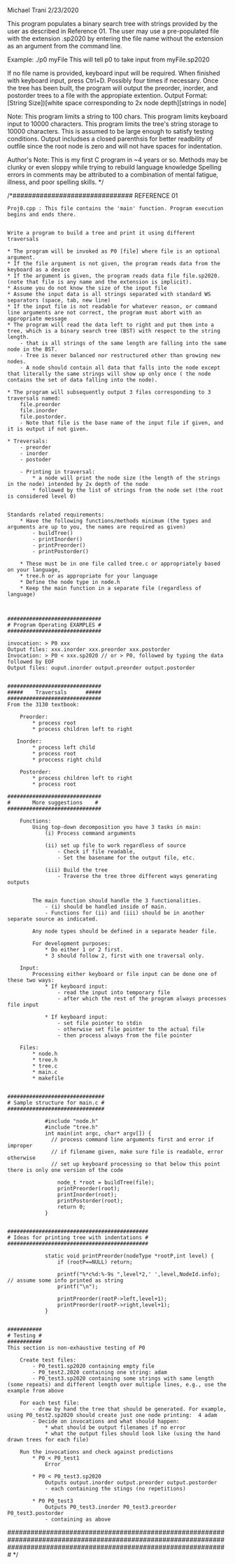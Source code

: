 Michael Trani 2/23/2020

This program populates a binary search tree with strings provided by the user as described in Reference 01.
The user may use a pre-populated file with the extension .sp2020 by entering 
the file name without the extension as an argument from the command line.

Example: ./p0 myFile
This will tell p0 to take input from myFile.sp2020

If no file name is provided, keyboard input will be required.
When finished with keyboard input, press Ctrl+D. Possibly four times if necessary.
Once the tree has been built, the program will output the preorder, inorder, and postorder
trees to a file with the appropiate extention.
Output Format:
    [String Size])[white space corresponding to 2x node depth][strings in node]



Note:
This program limits a string to 100 chars.
This program limits keyboard input to 10000 characters.
This program limits the tree's string storage to 10000 characters.
This is assumed to be large enough to satisfy testing conditions.
Output includses a closed parenthsis for better readbility of outfile since 
the root node is zero and will not have spaces for indentation.


Author's Note:
This is my first C program in ~4 years or so.
Methods may be clunky or even sloppy while trying to rebuild language knowledge
Spelling errors in comments may be attributed to a combination of mental fatigue, illness, and poor spelling skills.
*/

/*############################### REFERENCE 01

    Proj0.cpp : This file contains the 'main' function. Program execution begins and ends there.


    Write a program to build a tree and print it using different traversals

    * The program will be invoked as P0 [file] where file is an optional argument.
    * If the file argument is not given, the program reads data from the keyboard as a device
    * If the argument is given, the program reads data file file.sp2020. (note that file is any name and the extension is implicit).
    * Assume you do not know the size of the input file
    * Assume the input data is all strings separated with standard WS separators (space, tab, new line)
    * If the input file is not readable for whatever reason, or command line arguments are not correct, the program must abort with an appropriate message
    * The program will read the data left to right and put them into a tree, which is a binary search tree (BST) with respect to the string length.
        - that is all strings of the same length are falling into the same node in the BST.
        - Tree is never balanced nor restructured other than growing new nodes.
        - A node should contain all data that falls into the node except that literally the same strings will show up only once ( the node contains the set of data falling into the node).

    * The program will subsequently output 3 files corresponding to 3 traversals named:
        file.preorder
        file.inorder
        file.postorder.
        - Note that file is the base name of the input file if given, and it is output if not given.

    * Treversals:
        - preorder
        - inorder
        - postoder

        - Printing in traversal:
            * a node will print the node size (the length of the strings in the node) intended by 2x depth of the node
            * followed by the list of strings from the node set (the root is considered level 0)


    Standards related requirements:
        * Have the following functions/methods minimum (the types and arguments are up to you, the names are required as given)
            - buildTree()
            - printInorder()
            - printPreorder()
            - printPostorder()

        * These must be in one file called tree.c or appropriately based on your language,
        * tree.h or as appropriate for your language
        * Define the node type in node.h
        * Keep the main function in a separate file (regardless of language)



    ##############################
    # Program Operating EXAMPLES #
    ##############################

    invocation: > P0 xxx
    Output files: xxx.inorder xxx.preorder xxx.postorder
    Invocation: > P0 < xxx.sp2020 // or > P0, followed by typing the data followed by EOF
    Output files: ouput.inorder output.preorder output.postorder


    ##############################
    #####    Traversals      #####
    ##############################
    From the 3130 textbook:

        Preorder:
            * process root
            * process children left to right

       Inorder:
            * process left child
            * process root
            * proccess right child

        Postorder:
            * process children left to right
            * process root

    ##############################
    #       More suggestions    #
    ##############################

        Functions:
            Using top-down decomposition you have 3 tasks in main:
                (i) Process command arguments

                (ii) set up file to work regardless of source
                    - Check if file readable,
                    - Set the basename for the output file, etc.

                (iii) Build the tree
                    - Traverse the tree three different ways generating outputs


            The main function should handle the 3 functionalities.
                - (i) should be handled inside of main.
                - Functions for (ii) and (iii) should be in another separate source as indicated.

            Any node types should be defined in a separate header file.

            For development purposes:
                * Do either 1 or 2 first.
                * 3 should follow 2, first with one traversal only.

        Input:
            Processing either keyboard or file input can be done one of these two ways:
                * If keyboard input:
                    - read the input into temporary file
                    - after which the rest of the program always processes file input

                * If keyboard input:
                    - set file pointer to stdin
                    - otherwise set file pointer to the actual file
                    - then process always from the file pointer

        Files:
            * node.h
            * tree.h
            * tree.c
            * main.c
            * makefile


    ###############################
    # Sample structure for main.c #
    ###############################

                #include "node.h"
                #include "tree.h"
                int main(int argc, char* argv[]) {
                  // process command line arguments first and error if improper
                  // if filename given, make sure file is readable, error otherwise
                  // set up keyboard processing so that below this point there is only one version of the code

                    node_t *root = buildTree(file);
                    printPreorder(root);
                    printInorder(root);
                    printPostorder(root);
                    return 0;
                }


    #############################################
    # Ideas for printing tree with indentations #
    #############################################

                static void printPreorder(nodeType *rootP,int level) {
                    if (rootP==NULL) return;

                    printf("%*c%d:%-9s ",level*2,' ',level,NodeId.info); // assume some info printed as string
                    printf("\n");

                    printPreorder(rootP->left,level+1);
                    printPreorder(rootP->right,level+1);
                }


    ###########
    # Testing #
    ###########
    This section is non-exhaustive testing of P0

        Create test files:
            - P0_test1.sp2020 containing empty file
            - P0_test2.2020 containing one string: adam
            - P0_test3.sp2020 containing some strings with same length (some repeats) and different length over multiple lines, e.g., use the example from above

        For each test file:
            - draw by hand the tree that should be generated. For example, using P0_test2.sp2020 should create just one node printing:  4 adam
            - Decide on invocations and what should happen:
                * what should be output filenames if no error
                * what the output files should look like (using the hand drawn trees for each file)

        Run the invocations and check against predictions
            * P0 < P0_test1
                Error

            * P0 < P0_test3.sp2020
                Outputs output.inorder output.preorder output.postorder
                - each containing the stings (no repetitions)

            * P0 P0_test3
                Outputs P0_test3.inorder P0_test3.preorder P0_test3.postorder
                - containing as above
#########################################################################################################################################################################
*/
